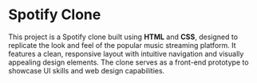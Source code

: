 # Spotify Clone

This project is a Spotify clone built using **HTML** and **CSS**, designed to replicate the look and feel of the popular music streaming platform. It features a clean, responsive layout with intuitive navigation and visually appealing design elements. The clone serves as a front-end prototype to showcase UI skills and web design capabilities.
